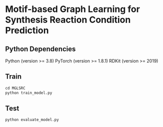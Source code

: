 # Motif-based Graph Learning for Synthesis Reaction Condition Prediction

## Python Dependencies
Python (version >= 3.8)
PyTorch (version >= 1.8.1)
RDKit (version >= 2019)

## Train
```python
cd MGLSRC
python train_model.py
```

## Test
```python
python evaluate_model.py
```
